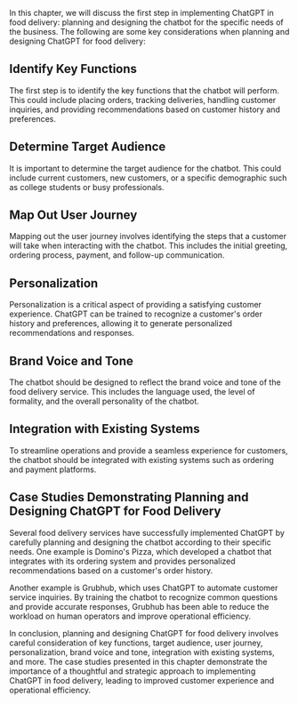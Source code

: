
In this chapter, we will discuss the first step in implementing ChatGPT in food delivery: planning and designing the chatbot for the specific needs of the business. The following are some key considerations when planning and designing ChatGPT for food delivery:

Identify Key Functions
----------------------

The first step is to identify the key functions that the chatbot will perform. This could include placing orders, tracking deliveries, handling customer inquiries, and providing recommendations based on customer history and preferences.

Determine Target Audience
-------------------------

It is important to determine the target audience for the chatbot. This could include current customers, new customers, or a specific demographic such as college students or busy professionals.

Map Out User Journey
--------------------

Mapping out the user journey involves identifying the steps that a customer will take when interacting with the chatbot. This includes the initial greeting, ordering process, payment, and follow-up communication.

Personalization
---------------

Personalization is a critical aspect of providing a satisfying customer experience. ChatGPT can be trained to recognize a customer's order history and preferences, allowing it to generate personalized recommendations and responses.

Brand Voice and Tone
--------------------

The chatbot should be designed to reflect the brand voice and tone of the food delivery service. This includes the language used, the level of formality, and the overall personality of the chatbot.

Integration with Existing Systems
---------------------------------

To streamline operations and provide a seamless experience for customers, the chatbot should be integrated with existing systems such as ordering and payment platforms.

Case Studies Demonstrating Planning and Designing ChatGPT for Food Delivery
---------------------------------------------------------------------------

Several food delivery services have successfully implemented ChatGPT by carefully planning and designing the chatbot according to their specific needs. One example is Domino's Pizza, which developed a chatbot that integrates with its ordering system and provides personalized recommendations based on a customer's order history.

Another example is Grubhub, which uses ChatGPT to automate customer service inquiries. By training the chatbot to recognize common questions and provide accurate responses, Grubhub has been able to reduce the workload on human operators and improve operational efficiency.

In conclusion, planning and designing ChatGPT for food delivery involves careful consideration of key functions, target audience, user journey, personalization, brand voice and tone, integration with existing systems, and more. The case studies presented in this chapter demonstrate the importance of a thoughtful and strategic approach to implementing ChatGPT in food delivery, leading to improved customer experience and operational efficiency.
